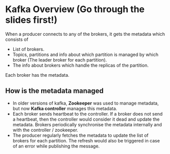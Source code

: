 # Kafka Overview (Go through the slides first!)

When a producer connects to any of the brokers, it gets the metadata which consists of
- List of brokers.
- Topics, partitions and info about which partition is managed by which broker (The leader broker for each partition). 
- The info about brokers which handle the replicas of the partition.

Each broker has the metadata.

## How is the metadata managed

- In older versions of kafka, <b>Zookeeper</b> was used to manage metadata, but now <b>Kafka controller</b> manages this metadata.
- Each broker sends heartbeat to the controller. If a broker does not send a heartbeat, then the controller would consider it dead and update the metadata. Brokers periodically synchronise the metadata internally and with the controller / zookeeper.
- The producer regularly fetches the metadata to update the list of brokers for each partition. The refresh would also be triggered in case of an error while publishing the message.